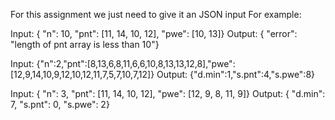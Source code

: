 For this assignment we just need to give it an JSON input
For example: 

Input: { "n": 10, "pnt": [11, 14, 10, 12], "pwe": [10, 13]}
Output: { "error": "length of pnt array is less than 10"}

Input: {"n":2,"pnt":[8,13,6,8,11,6,6,10,8,13,13,12,8],"pwe":[12,9,14,10,9,12,10,12,11,7,5,7,10,7,12]}
Output: {"d.min":1,"s.pnt":4,"s.pwe":8}

Input: { "n": 3, "pnt": [11, 14, 10, 12], "pwe": [12, 9, 8, 11, 9]}
Output: { "d.min": 7, "s.pnt": 0, "s.pwe": 2}
